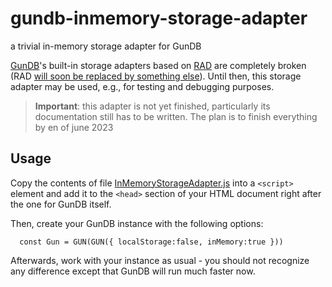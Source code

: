 # gundb-inmemory-storage-adapter #

a trivial in-memory storage adapter for GunDB

[GunDB](https://github.com/amark/gun)'s built-in storage adapters based on [RAD](https://github.com/amark/gun/wiki/RAD) are completely broken (RAD [will soon be replaced by something else](https://github.com/amark/gun/issues/1329#issuecomment-1556079655)). Until then, this storage adapter may be used, e.g., for testing and debugging purposes.

> **Important**: this adapter is not yet finished, particularly its documentation still has to be written. The plan is to finish everything by en of june 2023

## Usage ##

Copy the contents of file [InMemoryStorageAdapter.js](./src/InMemoryStorageAdapter.js) into a `<script>` element and add it to the `<head>` section of your HTML document right after the one for GunDB itself.

Then, create your GunDB instance with the following options:

```
  const Gun = GUN(GUN({ localStorage:false, inMemory:true }))
```

Afterwards, work with your instance as usual - you should not recognize any difference except that GunDB will run much faster now.
